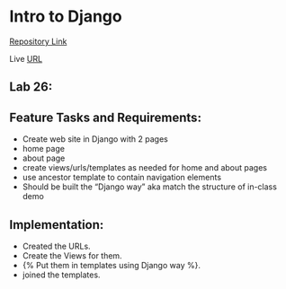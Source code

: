 # Intro to Django


[Repository Link](https://github.com/randalsallaq/django-snacks)

Live [URL](https://randalsallaq.github.io/django-snacks/)

## Lab 26:
## Feature Tasks and Requirements:

- Create web site in Django with 2 pages
- home page
- about page
- create views/urls/templates as needed for home and about pages
- use ancestor template to contain navigation elements
- Should be built the “Django way” aka match the structure of in-class demo


## Implementation:

- Created the URLs.
- Create the Views for them.
- {% Put them in templates using Django way %}.
- joined the templates.

